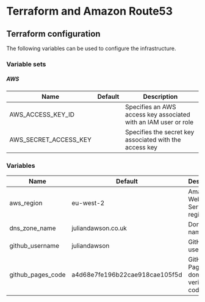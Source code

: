 # Terraform and Amazon Route53

## Terraform configuration

The following variables can be used to configure the infrastructure.

### Variable sets

##### AWS

| Name                  | Default | Description                                                     |
| --------------------- | ------- | --------------------------------------------------------------- |
| AWS_ACCESS_KEY_ID     |         | Specifies an AWS access key associated with an IAM user or role |
| AWS_SECRET_ACCESS_KEY |         | Specifies the secret key associated with the access key         |

### Variables

| Name              | Default                        | Description                           |
| ----------------- | ------------------------------ | ------------------------------------- |
| aws_region        | eu-west-2                      | Amazon Web Services region            |
| dns_zone_name     | juliandawson.co.uk             | Domain name                           |
| github_username   | juliandawson                   | GitHub username                       |
| github_pages_code | a4d68e7fe196b22cae918cae105f5d | GitHub Pages domain verification code |
